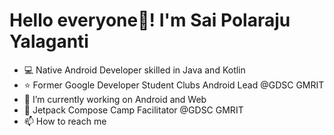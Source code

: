 # Hello everyone👋! I'm Sai Polaraju Yalaganti
- 💻 Native Android Developer skilled in Java and Kotlin
- ⭐ Former Google Developer Student Clubs Android Lead @GDSC GMRIT
- 🌱 I’m currently working on Android and Web
- 💞️ Jetpack Compose Camp Facilitator @GDSC GMRIT
- 📫 How to reach me
<!---
polaraju1005/polaraju1005 is a ✨ special ✨ repository because its `README.md` (this file) appears on your GitHub profile.
You can click the Preview link to take a look at your changes.
--->
